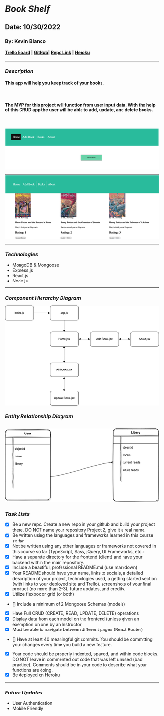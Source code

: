 # **_*Book Shelf*_**

## Date: 10/30/2022

### By: Kevin Blanco

#### [Trello Board](https://trello.com/b/FMWy77pS/bookshelf-crud-app) | [GitHub](https://github.com/greensharpie)| [Repo Link](https://github.com/greensharpie/BookShelf) | [Heroku](https://bookshelf-crud.herokuapp.com/)

---

### **_*Description*_**

#### This app will help you keep track of your books.

<br/>

#### The MVP for this project will function from user input data. With the help of this CRUD app the user will be able to add, update, and delete books.

<br/>

![Home Page](client/photos/home.png)
<br/>

![Books Page](client/photos/books.png)

---

### **_Technologies_**

- MongoDB & Mongoose
- Express.js
- React.js
- Node.js

---

### **_Component Hierarchy Diagram_**

![Component Heirachy Diagram](client/diagrams/CHD.png)

### **_Entity Relationship Diagram_**

## ![Entity Relationship Diagram](client/diagrams/ERD.png)

### **_Task Lists_**

- [x] Be a new repo. Create a new repo in your github and build your project there. DO NOT name your repository Project 2, give it a real name.
- [x] Be written using the languages and frameworks learned in this course so far
- [x] Not be written using any other languages or frameworks not covered in this course so far (TypeScript, Sass, jQuery, UI Frameworks, etc.)
- [x] Have a separate directory for the frontend (client) and have your backend within the main repository.
- [x] Include a beautiful, professional README.md (use markdown)
- [x] Your README should have your name, links to socials, a detailed description of your project, technologies used, a getting started section (with links to your deployed site and Trello), screenshots of your final product (no more than 2-3), future updates, and credits.
- [x] Utilize flexbox or grid (or both)
- [] Include a minimum of 2 Mongoose Schemas (models)
- [x] Have Full CRUD (CREATE, READ, UPDATE, DELETE) operations
- [x] Display data from each model on the frontend (unless given an exemption on one by an Instructor)
- [x] Must be able to navigate between different pages (React Router)
- [] Have at least 40 meaningful git commits. You should be committing your changes every time you build a new feature.
- [x] Your code should be properly indented, spaced, and within code blocks. DO NOT leave in commented out code that was left unused (bad practice). Comments should be in your code to describe what your functions are doing.
- [x] Be deployed on Heroku

---

### **_Future Updates_**

- User Authentication
- Mobile Friendly
